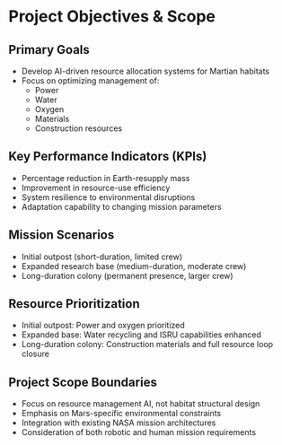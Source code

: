 # Project Objectives & Scope

## Primary Goals
- Develop AI-driven resource allocation systems for Martian habitats
- Focus on optimizing management of:
  - Power
  - Water
  - Oxygen
  - Materials
  - Construction resources

## Key Performance Indicators (KPIs)
- Percentage reduction in Earth-resupply mass
- Improvement in resource-use efficiency
- System resilience to environmental disruptions
- Adaptation capability to changing mission parameters

## Mission Scenarios
- Initial outpost (short-duration, limited crew)
- Expanded research base (medium-duration, moderate crew)
- Long-duration colony (permanent presence, larger crew)

## Resource Prioritization
- Initial outpost: Power and oxygen prioritized
- Expanded base: Water recycling and ISRU capabilities enhanced
- Long-duration colony: Construction materials and full resource loop closure

## Project Scope Boundaries
- Focus on resource management AI, not habitat structural design
- Emphasis on Mars-specific environmental constraints
- Integration with existing NASA mission architectures
- Consideration of both robotic and human mission requirements
